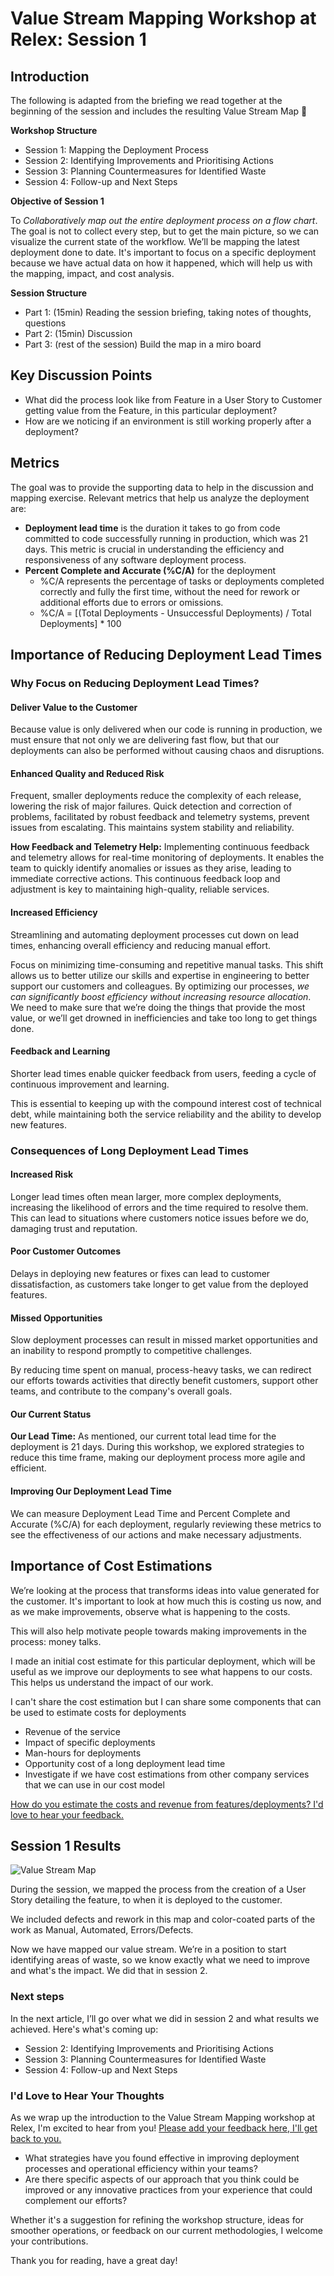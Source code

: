# Value Stream Mapping Workshop at Relex: Session 1

<!-- Google tag (gtag.js) -->
<script async src="https://www.googletagmanager.com/gtag/js?id=G-10EQ664XEQ"></script>
<script>
  window.dataLayer = window.dataLayer || [];
  function gtag(){dataLayer.push(arguments);}
  gtag('js', new Date());

  gtag('config', 'G-10EQ664XEQ');
</script>

## Introduction

The following is adapted from the briefing we read together at the beginning of the session and includes the resulting Value Stream Map :scroll:

**Workshop Structure**

* Session 1: Mapping the Deployment Process
* Session 2: Identifying Improvements and Prioritising Actions
* Session 3: Planning Countermeasures for Identified Waste
* Session 4: Follow-up and Next Steps

**Objective of Session 1**

To *Collaboratively map out the entire deployment process on a flow chart*. The goal is not to collect every step, but to get the main picture, so we can visualize the current state of the workflow. We’ll be mapping the latest deployment done to date. It's important to focus on a specific deployment because we have actual data on how it happened, which will help us with the mapping, impact, and cost analysis.

**Session Structure**

* Part 1: (15min) Reading the session briefing, taking notes of thoughts, questions
* Part 2: (15min) Discussion
* Part 3: (rest of the session) Build the map in a miro board

## Key Discussion Points

* What did the process look like from Feature in a User Story to Customer getting value from the Feature, in this particular deployment?
* How are we noticing if an environment is still working properly after a deployment?

## Metrics

The goal was to provide the supporting data to help in the discussion and mapping exercise. Relevant metrics that help us analyze the deployment are:

* **Deployment lead time** is the duration it takes to go from code committed to code successfully running in production, which was 21 days. This metric is crucial in understanding the efficiency and responsiveness of any software deployment process.
* **Percent Complete and Accurate (%C/A)** for the deployment
    * %C/A represents the percentage of tasks or deployments completed correctly and fully the first time, without the need for rework or additional efforts due to errors or omissions.
    * %C/A = [(Total Deployments - Unsuccessful Deployments) / Total Deployments] * 100

## Importance of Reducing Deployment Lead Times

### Why Focus on Reducing Deployment Lead Times?

#### Deliver Value to the Customer

Because value is only delivered when our code is running in production, we must ensure that not only we are delivering fast flow, but that our deployments can also be performed without causing chaos and disruptions.

#### Enhanced Quality and Reduced Risk

Frequent, smaller deployments reduce the complexity of each release, lowering the risk of major failures. Quick detection and correction of problems, facilitated by robust feedback and telemetry systems, prevent issues from escalating. This maintains system stability and reliability.

**How Feedback and Telemetry Help:** Implementing continuous feedback and telemetry allows for real-time monitoring of deployments. It enables the team to quickly identify anomalies or issues as they arise, leading to immediate corrective actions. This continuous feedback loop and adjustment is key to maintaining high-quality, reliable services.

#### Increased Efficiency

Streamlining and automating deployment processes cut down on lead times, enhancing overall efficiency and reducing manual effort.

Focus on minimizing time-consuming and repetitive manual tasks. This shift allows us to better utilize our skills and expertise in engineering to better support our customers and colleagues. By optimizing our processes, *we can significantly boost efficiency without increasing resource allocation*. We need to make sure that we’re doing the things that provide the most value, or we’ll get drowned in inefficiencies and take too long to get things done.

#### Feedback and Learning

Shorter lead times enable quicker feedback from users, feeding a cycle of continuous improvement and learning.

This is essential to keeping up with the compound interest cost of technical debt, while maintaining both the service reliability and the ability to develop new features.

### Consequences of Long Deployment Lead Times

#### Increased Risk

Longer lead times often mean larger, more complex deployments, increasing the likelihood of errors and the time required to resolve them. This can lead to situations where customers notice issues before we do, damaging trust and reputation.

#### Poor Customer Outcomes

Delays in deploying new features or fixes can lead to customer dissatisfaction, as customers take longer to get value from the deployed features.

#### Missed Opportunities

Slow deployment processes can result in missed market opportunities and an inability to respond promptly to competitive challenges.

By reducing time spent on manual, process-heavy tasks, we can redirect our efforts towards activities that directly benefit customers, support other teams, and contribute to the company's overall goals.

#### Our Current Status

**Our Lead Time:** As mentioned, our current total lead time for the deployment is 21 days. During this workshop, we explored strategies to reduce this time frame, making our deployment process more agile and efficient.

#### Improving Our Deployment Lead Time

We can measure Deployment Lead Time and Percent Complete and Accurate (%C/A) for each deployment, regularly reviewing these metrics to see the effectiveness of our actions and make necessary adjustments.

## Importance of Cost Estimations

We’re looking at the process that transforms ideas into value generated for the customer. It's important to look at how much this is costing us now, and as we make improvements, observe what is happening to the costs.

This will also help motivate people towards making improvements in the process: money talks.

I made an initial cost estimate for this particular deployment, which will be useful as we improve our deployments to see what happens to our costs. This helps us understand the impact of our work.

I can't share the cost estimation but I can share some components that can be used to estimate costs for deployments

* Revenue of the service
* Impact of specific deployments
* Man-hours for deployments
* Opportunity cost of a long deployment lead time
* Investigate if we have cost estimations from other company services that we can use in our cost model

[How do you estimate the costs and revenue from features/deployments? I'd love to hear your feedback.](https://docs.google.com/forms/d/e/1FAIpQLSdaqgU-wePXN38fKege4Y6mFd90XFlSIdHl_mqp8mMeuWj_5Q/viewform?usp=sf_link)

## Session 1 Results

![Value Stream Map](assets/fs_vsm_s1.png)

During the session, we mapped the process from the creation of a User Story detailing the feature, to when it is deployed to the customer.

We included defects and rework in this map and color-coated parts of the work as Manual, Automated, Errors/Defects.

Now we have mapped our value stream. We’re in a position to start identifying areas of waste, so we know exactly what we need to improve and what's the impact. We did that in session 2.

### Next steps

In the next article, I’ll go over what we did in session 2 and what results we achieved. Here's what's coming up:

* Session 2: Identifying Improvements and Prioritising Actions
* Session 3: Planning Countermeasures for Identified Waste
* Session 4: Follow-up and Next Steps

### I'd Love to Hear Your Thoughts

As we wrap up the introduction to the Value Stream Mapping workshop at Relex, I'm excited to hear from you! [Please add your feedback here, I'll get back to you.](https://docs.google.com/forms/d/e/1FAIpQLSdaqgU-wePXN38fKege4Y6mFd90XFlSIdHl_mqp8mMeuWj_5Q/viewform?usp=sf_link)

* What strategies have you found effective in improving deployment processes and operational efficiency within your teams?
* Are there specific aspects of our approach that you think could be improved or any innovative practices from your experience that could complement our efforts?

Whether it's a suggestion for refining the workshop structure, ideas for smoother operations, or feedback on our current methodologies, I welcome your contributions.

Thank you for reading, have a great day!
